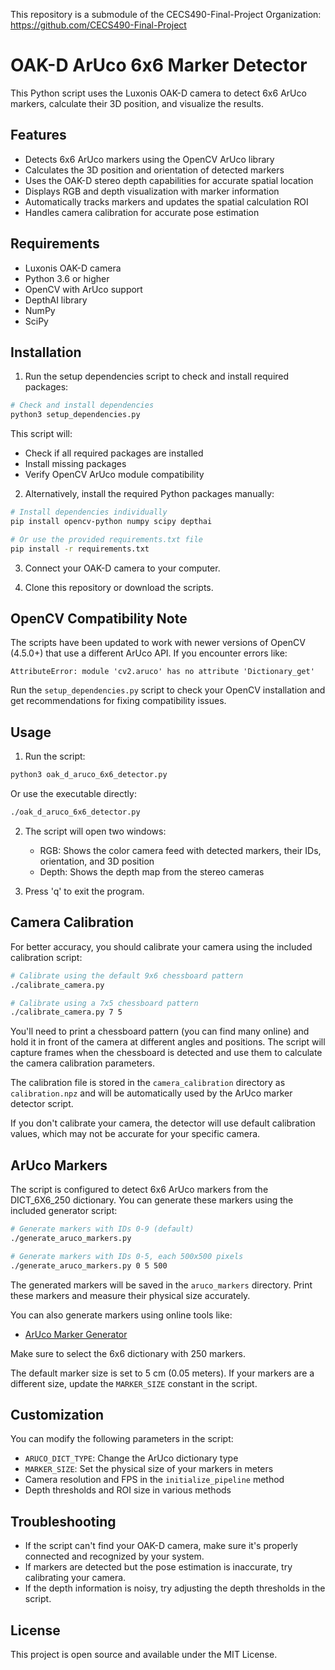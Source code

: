 This repository is a submodule of the 
CECS490-Final-Project  Organization:
https://github.com/CECS490-Final-Project


# OAK-D ArUco 6x6 Marker Detector

This Python script uses the Luxonis OAK-D camera to detect 6x6 ArUco markers, calculate their 3D position, and visualize the results.

## Features

- Detects 6x6 ArUco markers using the OpenCV ArUco library
- Calculates the 3D position and orientation of detected markers
- Uses the OAK-D stereo depth capabilities for accurate spatial location
- Displays RGB and depth visualization with marker information
- Automatically tracks markers and updates the spatial calculation ROI
- Handles camera calibration for accurate pose estimation

## Requirements

- Luxonis OAK-D camera
- Python 3.6 or higher
- OpenCV with ArUco support
- DepthAI library
- NumPy
- SciPy

## Installation

1. Run the setup dependencies script to check and install required packages:

```bash
# Check and install dependencies
python3 setup_dependencies.py
```

This script will:
- Check if all required packages are installed
- Install missing packages
- Verify OpenCV ArUco module compatibility

2. Alternatively, install the required Python packages manually:

```bash
# Install dependencies individually
pip install opencv-python numpy scipy depthai

# Or use the provided requirements.txt file
pip install -r requirements.txt
```

3. Connect your OAK-D camera to your computer.

4. Clone this repository or download the scripts.

## OpenCV Compatibility Note

The scripts have been updated to work with newer versions of OpenCV (4.5.0+) that use a different ArUco API. If you encounter errors like:

```
AttributeError: module 'cv2.aruco' has no attribute 'Dictionary_get'
```

Run the `setup_dependencies.py` script to check your OpenCV installation and get recommendations for fixing compatibility issues.

## Usage

1. Run the script:

```bash
python3 oak_d_aruco_6x6_detector.py
```

Or use the executable directly:

```bash
./oak_d_aruco_6x6_detector.py
```

2. The script will open two windows:
   - RGB: Shows the color camera feed with detected markers, their IDs, orientation, and 3D position
   - Depth: Shows the depth map from the stereo cameras

3. Press 'q' to exit the program.

## Camera Calibration

For better accuracy, you should calibrate your camera using the included calibration script:

```bash
# Calibrate using the default 9x6 chessboard pattern
./calibrate_camera.py

# Calibrate using a 7x5 chessboard pattern
./calibrate_camera.py 7 5
```

You'll need to print a chessboard pattern (you can find many online) and hold it in front of the camera at different angles and positions. The script will capture frames when the chessboard is detected and use them to calculate the camera calibration parameters.

The calibration file is stored in the `camera_calibration` directory as `calibration.npz` and will be automatically used by the ArUco marker detector script.

If you don't calibrate your camera, the detector will use default calibration values, which may not be accurate for your specific camera.

## ArUco Markers

The script is configured to detect 6x6 ArUco markers from the DICT_6X6_250 dictionary. You can generate these markers using the included generator script:

```bash
# Generate markers with IDs 0-9 (default)
./generate_aruco_markers.py

# Generate markers with IDs 0-5, each 500x500 pixels
./generate_aruco_markers.py 0 5 500
```

The generated markers will be saved in the `aruco_markers` directory. Print these markers and measure their physical size accurately.

You can also generate markers using online tools like:
- [ArUco Marker Generator](https://chev.me/arucogen/)

Make sure to select the 6x6 dictionary with 250 markers.

The default marker size is set to 5 cm (0.05 meters). If your markers are a different size, update the `MARKER_SIZE` constant in the script.

## Customization

You can modify the following parameters in the script:

- `ARUCO_DICT_TYPE`: Change the ArUco dictionary type
- `MARKER_SIZE`: Set the physical size of your markers in meters
- Camera resolution and FPS in the `initialize_pipeline` method
- Depth thresholds and ROI size in various methods

## Troubleshooting

- If the script can't find your OAK-D camera, make sure it's properly connected and recognized by your system.
- If markers are detected but the pose estimation is inaccurate, try calibrating your camera.
- If the depth information is noisy, try adjusting the depth thresholds in the script.

## License

This project is open source and available under the MIT License.
